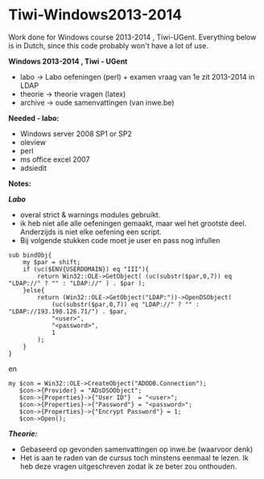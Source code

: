 Tiwi-Windows2013-2014
=====================

Work done for Windows course 2013-2014 , Tiwi-UGent.
Everything below is in Dutch, since this code probably won't have a lot of use.

**Windows 2013-2014 , Tiwi - UGent**
* labo -> Labo oefeningen (perl) + examen vraag van 1e zit 2013-2014 in LDAP
* theorie -> theorie vragen (latex)
* archive -> oude samenvattingen (van inwe.be)

**Needed - labo:**
* Windows server 2008 SP1 or SP2
* oleview
* perl
* ms office excel 2007
* adsiedit

**Notes:**

***Labo***
* overal strict & warnings modules gebruikt.
* ik heb niet alle alle oefeningen gemaakt, maar wel het grootste deel. Anderzijds is niet elke oefening een script.
* Bij volgende stukken code moet je user en pass nog infullen
```
sub bindObj{
	my $par = shift;
	if (uc($ENV{USERDOMAIN}) eq "III"){
		return Win32::OLE->GetObject( (uc(substr($par,0,7)) eq "LDAP://" ? "" : "LDAP://" ) . $par );
	}else{
		return (Win32::OLE->GetObject("LDAP:"))->OpenDSObject(
			(uc(substr($par,0,7)) eq "LDAP://" ? "" : "LDAP://193.190.126.71/") . $par,
			"<user>",
			"<password>",
			1
		);
	}
}
```
 en
```
my $con = Win32::OLE->CreateObject("ADODB.Connection");
   $con->{Provider} = "ADsDSOObject";
   $con->{Properties}->{"User ID"}  = "<user>";
   $con->{Properties}->{"Password"} = "<password>";
   $con->{Properties}->{"Encrypt Password"} = 1;
   $con->Open();
```


***Theorie:***
* Gebaseerd op gevonden samenvattingen op inwe.be (waarvoor denk)
* Het is aan te raden van de cursus toch minstens eenmaal te lezen. Ik heb deze vragen uitgeschreven zodat ik ze beter zou onthouden.
